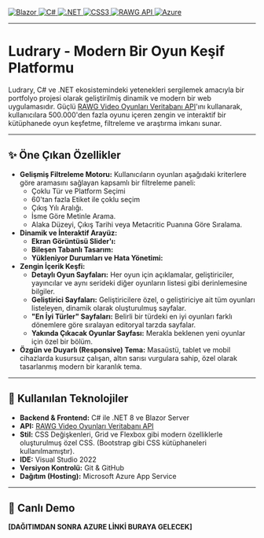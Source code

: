 <p align="left">
  <a href="https://dotnet.microsoft.com/en-us/apps/aspnet/web-apps/blazor" target="_blank">
    <img src="https://img.shields.io/badge/Blazor-512BD4?style=for-the-badge&logo=blazor&logoColor=white" alt="Blazor"/>
  </a>
  <a href="https://docs.microsoft.com/en-us/dotnet/csharp/" target="_blank">
    <img src="https://img.shields.io/badge/C%23-239120?style=for-the-badge&logo=c-sharp&logoColor=white" alt="C#"/>
  </a>
  <a href="https://dotnet.microsoft.com/en-us/" target="_blank">
    <img src="https://img.shields.io/badge/.NET-512BD4?style=for-the-badge&logo=dotnet&logoColor=white" alt=".NET"/>
  </a>
  <a href="https://developer.mozilla.org/en-US/docs/Web/CSS" target="_blank">
    <img src="https://img.shields.io/badge/CSS3-1572B6?style=for-the-badge&logo=css3&logoColor=white" alt="CSS3"/>
  </a>
  <a href="https://rawg.io/apidocs" target="_blank">
    <img src="https://img.shields.io/badge/RAWG%20API-000000?style=for-the-badge&logo=bookstack&logoColor=white" alt="RAWG API"/>
  </a>
  <a href="https://azure.microsoft.com/en-us/products/app-service" target="_blank">
    <img src="https://img.shields.io/badge/Azure-0078D4?style=for-the-badge&logo=microsoft-azure&logoColor=white" alt="Azure"/>
  </a>
</p>

---

# Ludrary - Modern Bir Oyun Keşif Platformu 

Ludrary, C# ve .NET ekosistemindeki yetenekleri sergilemek amacıyla bir portfolyo projesi olarak geliştirilmiş dinamik ve modern bir web uygulamasıdır. Güçlü [RAWG Video Oyunları Veritabanı API](https://rawg.io/apidocs)'ını kullanarak, kullanıcılara 500.000'den fazla oyunu içeren zengin ve interaktif bir kütüphanede oyun keşfetme, filtreleme ve araştırma imkanı sunar.

---

## ✨ Öne Çıkan Özellikler

*   **Gelişmiş Filtreleme Motoru:** Kullanıcıların oyunları aşağıdaki kriterlere göre aramasını sağlayan kapsamlı bir filtreleme paneli:
    *   Çoklu Tür ve Platform Seçimi 
    *   60'tan fazla  Etiket ile çoklu seçim 
    *   Çıkış Yılı Aralığı.
    *   İsme Göre Metinle Arama.
    *   Alaka Düzeyi, Çıkış Tarihi veya Metacritic Puanına Göre Sıralama.
*   **Dinamik ve İnteraktif Arayüz:**
    *   **Ekran Görüntüsü Slider'ı:** 
    *   **Bileşen Tabanlı Tasarım:** 
    *   **Yükleniyor Durumları ve Hata Yönetimi:** 
*   **Zengin İçerik Keşfi:**
    *   **Detaylı Oyun Sayfaları:** Her oyun için açıklamalar, geliştiriciler, yayıncılar ve aynı serideki diğer oyunların listesi gibi derinlemesine bilgiler.
    *   **Geliştirici Sayfaları:** Geliştiricilere özel, o geliştiriciye ait tüm oyunları listeleyen, dinamik olarak oluşturulmuş sayfalar.
    *   **"En İyi Türler" Sayfaları:** Belirli bir türdeki en iyi oyunları farklı dönemlere göre sıralayan editoryal tarzda sayfalar.
    *   **Yakında Çıkacak Oyunlar Sayfası:** Merakla beklenen yeni oyunlar için özel bir bölüm.
*   **Özgün ve Duyarlı (Responsive) Tema:** Masaüstü, tablet ve mobil cihazlarda kusursuz çalışan, altın sarısı vurgulara sahip, özel olarak tasarlanmış modern bir karanlık tema.

---

## 🚀 Kullanılan Teknolojiler

*   **Backend & Frontend:** C# ile .NET 8 ve Blazor Server
*   **API:** [RAWG Video Oyunları Veritabanı API](https://rawg.io/apidocs)
*   **Stil:** CSS Değişkenleri, Grid ve Flexbox gibi modern özelliklerle oluşturulmuş özel CSS. (Bootstrap gibi CSS kütüphaneleri kullanılmamıştır).
*   **IDE:** Visual Studio 2022
*   **Versiyon Kontrolü:** Git & GitHub
*   **Dağıtım (Hosting):** Microsoft Azure App Service

---

## 🌟 Canlı Demo

**[DAĞITIMDAN SONRA AZURE LİNKİ BURAYA GELECEK]**
